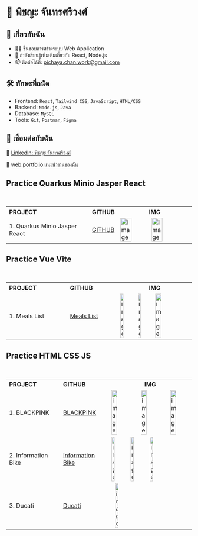 # 👋 พิชญะ จันทรศรีวงศ์

## 🚀 เกี่ยวกับฉัน
- 👨‍💻 ชื่นชอบการสร้างระบบ Web Application 
- 🌱 กำลังเรียนรู้เพิ่มเติมเกี่ยวกับ React, Node.js
- 📫 ติดต่อได้ที่: pichaya.chan.work@gmail.com

## 🛠️ ทักษะที่ถนัด
- Frontend: `React`, `Tailwind CSS`, `JavaScript`, `HTML/CSS`
- Backend: `Node.js`, `Java`
- Database: `MySQL`
- Tools: `Git`, `Postman`, `Figma`

## 🔗 เชื่อมต่อกับฉัน
🔗 [LinkedIn: พิชญะ จันทรศรีวงศ์](https://www.linkedin.com/in/พิชญะ-จันทรศรีวงศ์-30b359356/)

🔗 [web portfolio แนะนำงานของฉัน](https://my-portfolio-ten-gamma-98.vercel.app/)

##  Practice Quarkus Minio Jasper React
<br/>

<table>
  <tr>
    <th style="text-align: left;">PROJECT</th>
    <th style="text-align: left;">GITHUB</th>
    <th style="text-align: center; width: 40%; max-width: 400px;">IMG</th>
  </tr>
  <tr>
    <td style="text-align: left;">1. Quarkus Minio Jasper React</td>
    <td><a href="https://github.com/Earfi/Vue_Food_Finish" alt="meals list github">GITHUB</a></td>
    <td style="display: flex; align-items: center;">
      <img src="https://github.com/Earfi/Quarkus_Minio/assets/129359335/ff3228de-cf41-47b3-a627-2ee886da3909" alt="image" style="width: 40%; max-width: 100px;">
      <img src="https://github.com/Earfi/Quarkus_Minio/assets/129359335/7ab1fd2f-9004-43ff-a4bf-0ab88be597d0" alt="image" style="width: 40%; max-width: 100px; margin-left: 10px;">
    </td>
  </tr>

</table>

##  Practice Vue Vite
<br/>

<table>
  <tr>
    <th style="text-align: left;">PROJECT</th>
    <th style="text-align: left;">GITHUB</th>
    <th style="text-align: center; width: 40%; max-width: 400px;">IMG</th>
  </tr>
  <tr>
    <td style="text-align: left;">1. Meals List</td>
    <td><a href="https://github.com/Earfi/Vue_Food_Finish" alt="meals list github">Meals List</a></td>
    <td style="display: flex; align-items: center;">
      <img src="https://github.com/Earfi/Vue_Food_Finish/assets/129359335/b0abb627-cbce-42f3-a945-ce1f4a2a1eaf" alt="image" style="width: 20%; max-width: 100px;">
      <img src="https://github.com/Earfi/Vue_Food_Finish/assets/129359335/90161013-749d-4627-b855-27e1219404b0" alt="image" style="width: 20%; max-width: 100px; margin-left: 10px;">
      <img src="https://github.com/Earfi/Vue_Food_Finish/assets/129359335/bd48ee22-98ce-4d0c-9e5f-a327a5dd1875" alt="image" style="width: 30%; max-width: 100px; margin-left: 10px;">
    </td>
  </tr>

</table>

##  Practice HTML CSS JS
<br/>

<table>
  <tr>
    <th style="text-align: left;">PROJECT</th>
    <th style="text-align: left;">GITHUB</th>
    <th style="text-align: center; width: 40%; max-width: 400px;">IMG</th>
  </tr>

<tr>
    <td style="text-align: left;">1. BLACKPINK</td>
    <td><a href="https://github.com/Earfi/html_css_js_practice_blackpink" alt="blackpink Github">BLACKPINK</a></td>
    <td style="display: flex; align-items: center;">
      <img src="https://github.com/Earfi/Earfi/assets/129359335/3632852d-b546-48cf-9598-94a1a86fa753" alt="image" style="width: 30%; max-width: 100px;">
      <img src="https://github.com/Earfi/Earfi/assets/129359335/ea783c26-b57b-45db-adda-8b9c934edcee" alt="image" style="width: 30%; max-width: 100px; margin-left: 30px;">
      <img src="https://github.com/Earfi/Earfi/assets/129359335/5c6f1e11-5ec4-4219-919c-64c265111913" alt="image" style="width: 30%; max-width: 100px; margin-left: 30px;">
    </td>
  </tr>
  
  <tr>
    <td style="text-align: left;">2. Information Bike</td>
    <td><a href="https://github.com/Earfi/practice_informationBike_html_css_js.git" alt="Information Bike">Information Bike</a></td>
    <td style="display: flex; align-items: center;">
      <img src="https://github.com/Earfi/practice_informationBike_html_css_js/assets/129359335/a11925bf-f1dc-4784-9f5e-bc8c4ad7769c" alt="image" style="width: 20%; max-width: 100px;">
      <img src="https://github.com/Earfi/practice_informationBike_html_css_js/assets/129359335/248d6520-9263-44c1-ba25-dcdee8960cc4" alt="image" style="width: 20%; max-width: 100px; margin-left: 10px;">
      <img src="https://github.com/Earfi/practice_informationBike_html_css_js/assets/129359335/32d583af-d7fd-44c2-adca-9258fedf77a1" alt="image" style="width: 20%; max-width: 100px; margin-left: 10px;">
    </td>
  </tr>
  
  <tr>
    <td style="text-align: left;">3. Ducati</td>
    <td><a href="https://github.com/Earfi/html_css_js_practice_ducati" alt="Ducati">Ducati</a></td>
   <td style="display: flex; align-items: center;">
      <img src="https://github.com/Earfi/html_css_js_practice_ducati/assets/129359335/e7b99785-ef28-4f0c-b9ea-de6a551e11b9" alt="image" style="width: 20%; max-width: 100px; margin-left: 10px;">
    </td>
  </tr>
</table>
